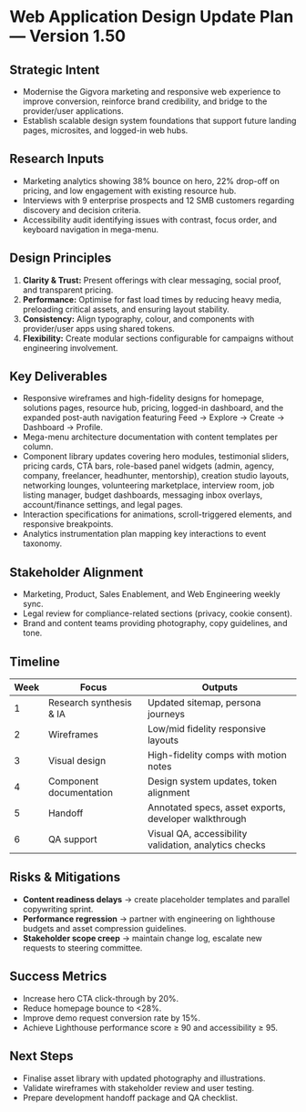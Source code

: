 # Web Application Design Update Plan — Version 1.50

## Strategic Intent
- Modernise the Gigvora marketing and responsive web experience to improve conversion, reinforce brand credibility, and bridge to the provider/user applications.
- Establish scalable design system foundations that support future landing pages, microsites, and logged-in web hubs.

## Research Inputs
- Marketing analytics showing 38% bounce on hero, 22% drop-off on pricing, and low engagement with existing resource hub.
- Interviews with 9 enterprise prospects and 12 SMB customers regarding discovery and decision criteria.
- Accessibility audit identifying issues with contrast, focus order, and keyboard navigation in mega-menu.

## Design Principles
1. **Clarity & Trust:** Present offerings with clear messaging, social proof, and transparent pricing.
2. **Performance:** Optimise for fast load times by reducing heavy media, preloading critical assets, and ensuring layout stability.
3. **Consistency:** Align typography, colour, and components with provider/user apps using shared tokens.
4. **Flexibility:** Create modular sections configurable for campaigns without engineering involvement.

## Key Deliverables
- Responsive wireframes and high-fidelity designs for homepage, solutions pages, resource hub, pricing, logged-in dashboard, and the expanded post-auth navigation featuring Feed → Explore → Create → Dashboard → Profile.
- Mega-menu architecture documentation with content templates per column.
- Component library updates covering hero modules, testimonial sliders, pricing cards, CTA bars, role-based panel widgets (admin, agency, company, freelancer, headhunter, mentorship), creation studio layouts, networking lounges, volunteering marketplace, interview room, job listing manager, budget dashboards, messaging inbox overlays, account/finance settings, and legal pages.
- Interaction specifications for animations, scroll-triggered elements, and responsive breakpoints.
- Analytics instrumentation plan mapping key interactions to event taxonomy.

## Stakeholder Alignment
- Marketing, Product, Sales Enablement, and Web Engineering weekly sync.
- Legal review for compliance-related sections (privacy, cookie consent).
- Brand and content teams providing photography, copy guidelines, and tone.

## Timeline
| Week | Focus | Outputs |
|------|-------|---------|
| 1 | Research synthesis & IA | Updated sitemap, persona journeys |
| 2 | Wireframes | Low/mid fidelity responsive layouts |
| 3 | Visual design | High-fidelity comps with motion notes |
| 4 | Component documentation | Design system updates, token alignment |
| 5 | Handoff | Annotated specs, asset exports, developer walkthrough |
| 6 | QA support | Visual QA, accessibility validation, analytics checks |

## Risks & Mitigations
- **Content readiness delays** → create placeholder templates and parallel copywriting sprint.
- **Performance regression** → partner with engineering on lighthouse budgets and asset compression guidelines.
- **Stakeholder scope creep** → maintain change log, escalate new requests to steering committee.

## Success Metrics
- Increase hero CTA click-through by 20%.
- Reduce homepage bounce to <28%.
- Improve demo request conversion rate by 15%.
- Achieve Lighthouse performance score ≥ 90 and accessibility ≥ 95.

## Next Steps
- Finalise asset library with updated photography and illustrations.
- Validate wireframes with stakeholder review and user testing.
- Prepare development handoff package and QA checklist.
